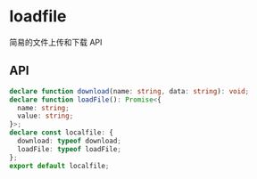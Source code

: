 # loadfile

简易的文件上传和下载 API

## API

```ts
declare function download(name: string, data: string): void;
declare function loadFile(): Promise<{
  name: string;
  value: string;
}>;
declare const localfile: {
  download: typeof download;
  loadFile: typeof loadFile;
};
export default localfile;
```
